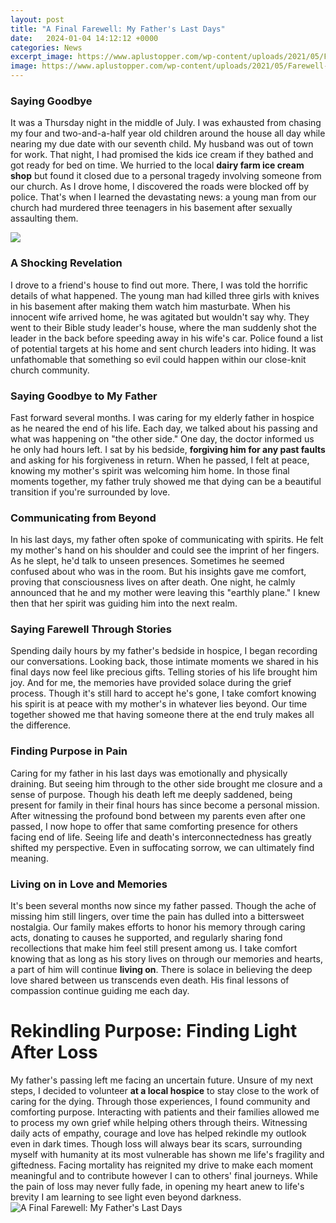 ```yaml
---
layout: post
title: "A Final Farewell: My Father's Last Days"
date:   2024-01-04 14:12:12 +0000
categories: News
excerpt_image: https://www.aplustopper.com/wp-content/uploads/2021/05/Farewell-Letter-Example.png
image: https://www.aplustopper.com/wp-content/uploads/2021/05/Farewell-Letter-Example.png
---
```


### Saying Goodbye
It was a Thursday night in the middle of July. I was exhausted from chasing my four and two-and-a-half year old children around the house all day while nearing my due date with our seventh child. My husband was out of town for work. That night, I had promised the kids ice cream if they bathed and got ready for bed on time. We hurried to the local **dairy farm ice cream shop** but found it closed due to a personal tragedy involving someone from our church. As I drove home, I discovered the roads were blocked off by police. That's when I learned the devastating news: a young man from our church had murdered three teenagers in his basement after sexually assaulting them.  

![](https://www.sympathymessageideas.com/wp-content/uploads/2021/07/he-only-takes-the-best-funeral-poem-for-dad.jpg)
### A Shocking Revelation
I drove to a friend's house to find out more. There, I was told the horrific details of what happened. The young man had killed three girls with knives in his basement after making them watch him masturbate. When his innocent wife arrived home, he was agitated but wouldn't say why. They went to their Bible study leader's house, where the man suddenly shot the leader in the back before speeding away in his wife's car. Police found a list of potential targets at his home and sent church leaders into hiding. It was unfathomable that something so evil could happen within our close-knit church community.
### Saying Goodbye to My Father
Fast forward several months. I was caring for my elderly father in hospice as he neared the end of his life. Each day, we talked about his passing and what was happening on "the other side." One day, the doctor informed us he only had hours left. I sat by his bedside, **forgiving him for any past faults** and asking for his forgiveness in return. When he passed, I felt at peace, knowing my mother's spirit was welcoming him home. In those final moments together, my father truly showed me that dying can be a beautiful transition if you're surrounded by love. 
### Communicating from Beyond
In his last days, my father often spoke of communicating with spirits. He felt my mother's hand on his shoulder and could see the imprint of her fingers. As he slept, he'd talk to unseen presences. Sometimes he seemed confused about who was in the room. But his insights gave me comfort, proving that consciousness lives on after death. One night, he calmly announced that he and my mother were leaving this "earthly plane." I knew then that her spirit was guiding him into the next realm.
### Saying Farewell Through Stories
Spending daily hours by my father's bedside in hospice, I began recording our conversations. Looking back, those intimate moments we shared in his final days now feel like precious gifts. Telling stories of his life brought him joy. And for me, the memories have provided solace during the grief process. Though it's still hard to accept he's gone, I take comfort knowing his spirit is at peace with my mother's in whatever lies beyond. Our time together showed me that having someone there at the end truly makes all the difference.
### Finding Purpose in Pain
Caring for my father in his last days was emotionally and physically draining. But seeing him through to the other side brought me closure and a sense of purpose. Though his death left me deeply saddened, being present for family in their final hours has since become a personal mission. After witnessing the profound bond between my parents even after one passed, I now hope to offer that same comforting presence for others facing end of life. Seeing life and death's interconnectedness has greatly shifted my perspective. Even in suffocating sorrow, we can ultimately find meaning.
### Living on in Love and Memories 
It's been several months now since my father passed. Though the ache of missing him still lingers, over time the pain has dulled into a bittersweet nostalgia. Our family makes efforts to honor his memory through caring acts, donating to causes he supported, and regularly sharing fond recollections that make him feel still present among us. I take comfort knowing that as long as his story lives on through our memories and hearts, a part of him will continue **living on**. There is solace in believing the deep love shared between us transcends even death. His final lessons of compassion continue guiding me each day.
# Rekindling Purpose: Finding Light After Loss
My father's passing left me facing an uncertain future. Unsure of my next steps, I decided to volunteer **at a local hospice** to stay close to the work of caring for the dying. Through those experiences, I found community and comforting purpose. Interacting with patients and their families allowed me to process my own grief while helping others through theirs. Witnessing daily acts of empathy, courage and love has helped rekindle my outlook even in dark times. Though loss will always bear its scars, surrounding myself with humanity at its most vulnerable has shown me life's fragility and giftedness. Facing mortality has reignited my drive to make each moment meaningful and to contribute however I can to others' final journeys. While the pain of loss may never fully fade, in opening my heart anew to life's brevity I am learning to see light even beyond darkness.
 ![A Final Farewell: My Father's Last Days](https://www.aplustopper.com/wp-content/uploads/2021/05/Farewell-Letter-Example.png)